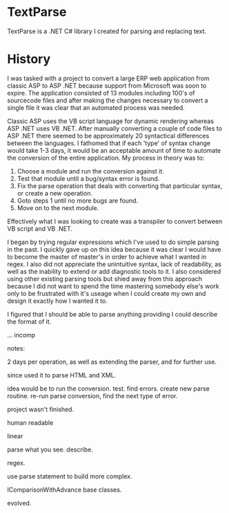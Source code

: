 # TextParse
TextParse is a .NET C# library I created for parsing and replacing text. 

# History
I was tasked with a project to convert a large ERP web application from classic ASP to ASP .NET because support from Microsoft was soon to expire. The application consisted of 13 modules including 100's of sourcecode files and after making the changes necessary to convert a single file it was clear that an automated process was needed.

Classic ASP uses the VB script language for dynamic rendering whereas ASP .NET uses VB .NET. After manually converting a couple of code files to ASP .NET there seemed to be approximately 20 syntactical differences between the languages. I fathomed that if each 'type' of syntax change would take 1-3 days, it would be an acceptable amount of time to automate the conversion of the entire application. My process in theory was to:
1. Choose a module and run the conversion against it.
2. Test that module until a bug/syntax error is found.
3. Fix the parse operation that deals with converting that particular syntax, or create a new operation.
4. Goto steps 1 until no more bugs are found.
5. Move on to the next module.

Effectively what I was looking to create was a transpiler to convert between VB script and VB .NET.

I began by trying regular expressions which I've used to do simple parsing in the past. I quickly gave up on this idea because it was clear I would have to become the master of master's in order to achieve what I wanted in regex. I also did not appreciate the unintuitive syntax, lack of readability, as well as the inability to extend or add diagnostic tools to it. I also considered using other existing parsing tools but shied away from this approach because I did not want to spend the time mastering somebody else's work only to be frustrated with it's useage when I could create my own and design it exactly how I wanted it to.

I figured that I should be able to parse anything providing I could describe the format of it.

... incomp

notes:

2 days per operation, as well as extending the parser, and for further use.

since used it to parse HTML and XML.

 
idea would be to run the conversion. test. find errors. create new parse routine. re-run parse conversion, find the next type of error.

project wasn't finished.

human readable

linear

parse what you see. describe.

regex.

use parse statement to build more complex.

IComparisonWithAdvance base classes.

evolved.
